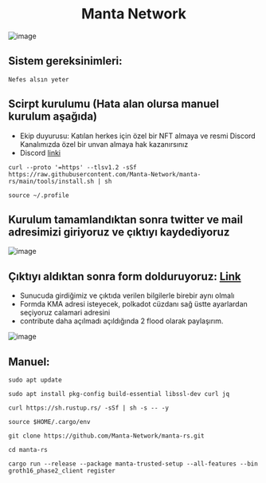 <h1 align="center"> Manta Network </h1>

![image](https://user-images.githubusercontent.com/101149671/195413725-5104a7f2-83b9-4c41-ad42-f91c51abbb0d.png)

## Sistem gereksinimleri:
```
Nefes alsın yeter
```



## Scirpt kurulumu (Hata alan olursa manuel kurulum aşağıda)

 * Ekip duyurusu: Katılan herkes için özel bir NFT almaya ve resmi Discord Kanalımızda özel bir unvan almaya hak kazanırsınız
 * Discord [linki](https://discord.gg/QTp6VhYm)

```
curl --proto '=https' --tlsv1.2 -sSf https://raw.githubusercontent.com/Manta-Network/manta-rs/main/tools/install.sh | sh
```

```
source ~/.profile
```

## Kurulum tamamlandıktan sonra twitter ve mail adresimizi giriyoruz ve çıktıyı kaydediyoruz



![image](https://user-images.githubusercontent.com/101149671/195415190-9f6e8b27-3269-4f19-8c2f-710a1b7e7524.png)


##  Çıktıyı aldıktan sonra form dolduruyoruz: [Link](https://mantanetwork.typeform.com/TrustedSetup)

 * Sunucuda girdiğimiz ve çıktıda verilen bilgilerle birebir aynı olmalı
 * Formda KMA adresi isteyecek, polkadot cüzdanı sağ üstte ayarlardan seçiyoruz calamari adresini
 * contribute daha açılmadı açıldığında 2 flood olarak paylaşırım.

![image](https://user-images.githubusercontent.com/101149671/195416025-6596a911-f12d-4ca1-9830-0ed33620f11b.png)


## Manuel:
```
sudo apt update
```

```
sudo apt install pkg-config build-essential libssl-dev curl jq
```

```
curl https://sh.rustup.rs/ -sSf | sh -s -- -y
```

```
source $HOME/.cargo/env
```

```
git clone https://github.com/Manta-Network/manta-rs.git
```

```
cd manta-rs
```

```
cargo run --release --package manta-trusted-setup --all-features --bin groth16_phase2_client register
```




